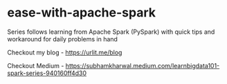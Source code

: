 # ease-with-apache-spark
Series follows learning from Apache Spark (PySpark) with quick tips and workaround for daily problems in hand

Checkout my blog - https://urlit.me/blog

Checkout Medium - https://subhamkharwal.medium.com/learnbigdata101-spark-series-940160ff4d30
